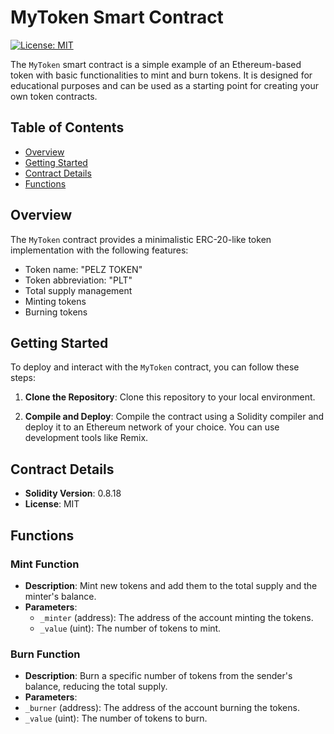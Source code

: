 # MyToken Smart Contract

[![License: MIT](https://img.shields.io/badge/License-MIT-yellow.svg)](https://opensource.org/licenses/MIT)

The `MyToken` smart contract is a simple example of an Ethereum-based token with basic functionalities to mint and burn tokens. It is designed for educational purposes and can be used as a starting point for creating your own token contracts.

## Table of Contents

- [Overview](#overview)
- [Getting Started](#getting-started)
- [Contract Details](#contract-details)
- [Functions](#functions)

## Overview

The `MyToken` contract provides a minimalistic ERC-20-like token implementation with the following features:

- Token name: "PELZ TOKEN"
- Token abbreviation: "PLT"
- Total supply management
- Minting tokens
- Burning tokens

## Getting Started

To deploy and interact with the `MyToken` contract, you can follow these steps:

1. **Clone the Repository**: Clone this repository to your local environment.

2. **Compile and Deploy**: Compile the contract using a Solidity compiler and deploy it to an Ethereum network of your choice. You can use development tools like Remix.

## Contract Details

- **Solidity Version**: 0.8.18
- **License**: MIT

## Functions

### Mint Function

- **Description**: Mint new tokens and add them to the total supply and the minter's balance.
- **Parameters**:
  - `_minter` (address): The address of the account minting the tokens.
  - `_value` (uint): The number of tokens to mint.

### Burn Function

- **Description**: Burn a specific number of tokens from the sender's balance, reducing the total supply.
- **Parameters**:
- `_burner` (address): The address of the account burning the tokens.
- `_value` (uint): The number of tokens to burn.
